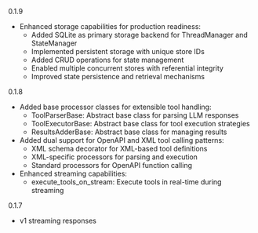 0.1.9
- Enhanced storage capabilities for production readiness:
  - Added SQLite as primary storage backend for ThreadManager and StateManager
  - Implemented persistent storage with unique store IDs
  - Added CRUD operations for state management
  - Enabled multiple concurrent stores with referential integrity
  - Improved state persistence and retrieval mechanisms

0.1.8
- Added base processor classes for extensible tool handling:
  - ToolParserBase: Abstract base class for parsing LLM responses
  - ToolExecutorBase: Abstract base class for tool execution strategies
  - ResultsAdderBase: Abstract base class for managing results
- Added dual support for OpenAPI and XML tool calling patterns:
  - XML schema decorator for XML-based tool definitions
  - XML-specific processors for parsing and execution
  - Standard processors for OpenAPI function calling
- Enhanced streaming capabilities:
  - execute_tools_on_stream: Execute tools in real-time during streaming

0.1.7
- v1 streaming responses
